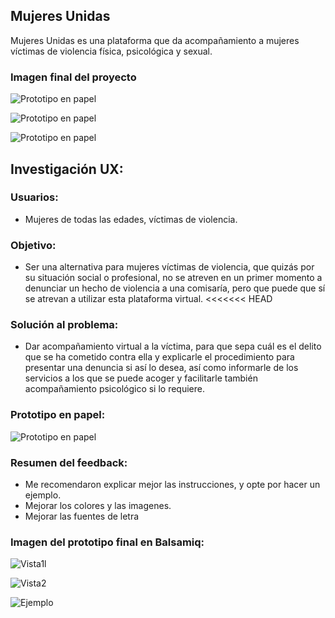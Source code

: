 ## Mujeres Unidas 
Mujeres Unidas es una plataforma que da acompañamiento a mujeres víctimas de violencia física, psicológica y sexual.

### Imagen final del proyecto
![Prototipo en papel](src/Imagenes/imagenfinal1.png)

![Prototipo en papel](src/Imagenes/imagenfinal2.png)

![Prototipo en papel](src/Imagenes/imagenfinal3.png)


## Investigación UX:

### Usuarios: 
- Mujeres de todas las edades, víctimas de violencia.

### Objetivo:
- Ser una alternativa para mujeres víctimas de violencia, que quizás por su situación social o profesional, no se atreven en un primer momento a denunciar un hecho de violencia  a una comisaría, pero que puede que sí se atrevan a utilizar esta plataforma virtual.
<<<<<<< HEAD

### Solución al problema: 

- Dar acompañamiento virtual a la víctima, para que sepa cuál es el delito que se ha cometido contra ella y explicarle el procedimiento para presentar una denuncia si así lo desea, así como informarle de los servicios a los que se puede acoger y facilitarle también acompañamiento psicológico si lo requiere.

### Prototipo en papel:
![Prototipo en papel](src/Imagenes/Prototipopapel.png)

### Resumen del feedback: 

- Me recomendaron explicar mejor las instrucciones, y opte por hacer un ejemplo.
- Mejorar los colores y las imagenes.
- Mejorar las fuentes de letra

### Imagen del prototipo final en Balsamiq:

![Vista1l](src/Imagenes/Balsamiqvista1.png)

![Vista2](src/Imagenes/Balsamiqvista2.png)

![Ejemplo](src/Imagenes/ejemplo.png)




















